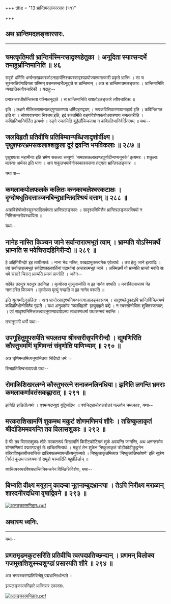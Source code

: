 +++
title = "13 भ्रान्तिमदलंकारसरः (११)"

+++


## अथ भ्रान्तिमदलङ्कारसरः.


_________





## चमत्कृतिमती भ्रान्तिर्यस्मिन्त्सादृश्यहेतुका । अनूदिता स्यात्सन्दर्भे तमाहुर्भ्रान्तिमानिति ॥ ४६

सदृशे धर्मिणि
धर्म्यन्तरप्रकारकोऽनाहार्यनिश्चयस्साद्दश्यप्रयोज्यश्चमत्कारी प्रकृते
भ्रान्तिः । सा च सुरनरतिर्यगादिगता यस्मिन् वचनसन्दर्भेऽनूद्यते स
भ्रान्तिमान् । अत्र च भ्रान्तिमात्रमलङ्कारः । भ्रान्तिमानिति
व्यवहृतिस्त्वौपचारिकी । यदाहुः--

प्रमात्रन्तरधीर्भ्रान्तिरूपा यस्मिन्ननूद्यते ।
स भ्रान्तिमानिति ख्यातोऽलङ्कारे त्यौपचारिकः ॥

इति । लक्षणे मीलितसामान्यतद्गुणवारणाय धर्मिग्रहणद्वयम् ।
रूपकवित्तिवारणायानाहार्य इति । कविभिन्नगत इति वा । संशयवारणाय निश्चय
इति, इदं रजतमिति रङ्गविशेष्यकबोधवारणाय चमत्कारीति । कविप्रतिभानिर्वर्तित
इत्यर्थः । रङ्गे रजतमिति बुद्धेर्लौकिकतया न कविप्रतिभानिर्वर्तितत्वम् ॥
यथा--



## जलविहृतौ प्रतिवीचि प्रतिबिम्बान्यब्धिजादृशोर्वीक्ष्य। पृथुशफरभ्रमसकलाश्शकुला दूरं द्रवन्ति भयविकलाः ॥ २८७ ॥

पृथुशफराः महामीनाः इति भ्रमेण सकलाः सम्पूर्णाः
'समग्रसकलाखण्डपूर्णादीन्यप्यनूनके' इत्यमरः । शकुलाः मत्स्याः अर्भका इति
भावः । अत्र शकुलभयावेगोपस्कारकतया तद्गता भ्रान्तिरलङ्कारः ॥

यथा वा--



## कमलाकपोलफलके कलितः कनकाचलेश्वरकटाक्षः । दृग्दोषधूतिदत्ताञ्जनबिन्दुभ्रान्तिदश्श्रियं दत्ताम् ॥ २८८ ॥

अत्राविशेषोक्तेस्सुरनरादिसर्वगता भ्रान्तिरलङ्कारः । सादृश्यनिमित्तैव
भ्रान्तिरलङ्कारविषयो न निमित्तान्तरोपस्थापिता ॥

यथा--



## नानेह नास्ति किञ्चन जाने सर्वान्तरात्मभूतं त्वाम् । भ्राम्यति योऽस्मिन्नर्थे भ्राम्यति स भवेचिरादहिगिरीन्दो ॥ २८९ ॥

हे अहिगिरीन्दो! इह त्वयीत्यर्थः । नाना भेदः नस्ति, परब्रह्मभूतस्त्वमेक
एवेत्यर्थः । तत्र हेतुः जाने इत्यादिः । त्वां सर्वान्तरात्मभूतं
सर्वदेशकालवर्तिनां पदार्थानां अन्तरात्मभूतं जाने । अस्मिन्नर्थे यो
भ्राम्यति भ्रान्तो भवति सः भवे संसारे चिरात् भ्राम्यति भ्रमणं प्राप्नोति
। अनेन--

यदेवेह तदमुत्र यदमुत्र तदन्विह ।
मृत्योस्स मृत्युमाप्नोति य इह नानेव पश्यति ॥
मनसैवेदमाप्तव्यं नेह नानाऽस्ति किञ्चन ।
मृत्योस्स मृत्युं गच्छति य इह नानेव पश्यति ॥

इति श्रुत्यर्थोऽनुसंहितः । अत्र
भ्रान्तेरसादृश्यनिबन्धनत्वान्नालङ्कारत्वम् । सादृश्यहेतुकाऽपि
भ्रान्तिर्विच्छित्त्यर्थं कविप्रतिभोन्मेषितैव गृह्यते । यथा अनुपदमेव
‘जलविहृतौ' इत्युदाहृते पद्ये । न स्वरसोन्मेषिता शुक्तिरजतवत् । एवं
सादृश्यनिमित्तकत्वादनुगाम्यादयोऽस्य साधारणधर्मा यथासम्भवं भवन्ति ।

तत्रानुगामी धर्मो यथा--



## उपगूहितुमुपसर्पति चपलतया श्रीस्सरीसृपगिरीन्दौ । द्युमणिरिति कौस्तुभमणिं घृणिमन्तं संवृणोति पाणिभ्याम् ॥ २९० ॥

अत्र घृणिमन्तमित्यनुगामितया निर्दिष्टो धर्मः ॥

बिम्बप्रतिबिम्बभावापन्नो यथा--



## रोमाळिशिखरलग्ने कौस्तुभरत्ने सनाळनलिनधिया। झगिति लगन्ति भ्रमराः कमलाकर्णावतंसकह्लारात् ॥ २९१ ॥

झगिति झडितीत्यर्थः । एवमन्यदप्यूह्यं बुद्धिमद्भिः ॥
क्वचिद्भ्रान्तेरुत्तरोत्तरं पल्लवेन चमत्कारः, यथा--



## मरकतशिखामणिं शुकमथ मकुटं शोणमणिमयं शौरेः । तन्निष्कुलाकृतं श्रीर्दाडिममवयन्ति तव विलासशुकाः ॥ २९२ ॥

हे श्रीः तव विलासशुकाः शौरेः मरकतरूपं शिखामणिं किरीटकोटिगतं शुकं
अवयन्ति जानन्ति, अथ अनन्तरमेव शोणमणिमयं पद्मरागप्रचुरं तैः खचितमित्यर्थः
। मकुटं तेन शुकेन निष्कुलाकृतं त्रोटीकोटीकुट्टनेन बहिराविष्कृतबीजराजिकं
दाडिमफलमवयन्तीत्यनुषज्यते । निष्कुलाकृतमित्यत्र ‘निष्कुलान्निष्कोषणे'
इति सूत्रेण निर्गतं कुलमन्तरवयवानां समूहो यस्मादिति बहुव्रीहेर्डाच् ॥

क्वचित्परस्परविषयभ्रान्तिनिबन्धनेन विच्छित्तिविशेषः, यथा--



## बिभ्यति वीक्ष्य मयूरान् कादम्बा नूतनाम्बुदभ्रान्त्या । तेऽपि निरीक्ष्य मराळान् शारदनीरदधिया वृषाद्रिवने ॥ २९३ ॥

[![अलङ्कारमणिहारः.pdf](//upload.wikimedia.org/wikisource/sa/thumb/3/3b/%E0%A4%85%E0%A4%B2%E0%A4%99%E0%A5%8D%E0%A4%95%E0%A4%BE%E0%A4%B0%E0%A4%AE%E0%A4%A3%E0%A4%BF%E0%A4%B9%E0%A4%BE%E0%A4%B0%E0%A4%83.pdf/page175-398px-%E0%A4%85%E0%A4%B2%E0%A4%99%E0%A5%8D%E0%A4%95%E0%A4%BE%E0%A4%B0%E0%A4%AE%E0%A4%A3%E0%A4%BF%E0%A4%B9%E0%A4%BE%E0%A4%B0%E0%A4%83.pdf.jpg)](/w/index.php?title=%E0%A4%B8%E0%A4%9E%E0%A5%8D%E0%A4%9A%E0%A4%BF%E0%A4%95%E0%A4%BE:%E0%A4%85%E0%A4%B2%E0%A4%99%E0%A5%8D%E0%A4%95%E0%A4%BE%E0%A4%B0%E0%A4%AE%E0%A4%A3%E0%A4%BF%E0%A4%B9%E0%A4%BE%E0%A4%B0%E0%A4%83.pdf&page=175)

## अथास्य ध्वनिः.


_________


यथा--



## प्रणतमृडमकुटसरिति प्रतिवीचि त्वत्पदप्रतिच्छन्दान् । प्रणमन् विलोक्य गजमुखशिशुस्स्वशुण्डां प्रसारयति शौरे ॥ २९४ ॥


अत्र भगवच्चरणप्रतिबिम्बेषु पद्मभ्रान्तिर्ध्वन्यते ॥

इत्यलङ्कारमणिहारे भ्रान्तिसर एकादशः.

[![अलङ्कारमणिहारः.pdf](//upload.wikimedia.org/wikisource/sa/thumb/3/3b/%E0%A4%85%E0%A4%B2%E0%A4%99%E0%A5%8D%E0%A4%95%E0%A4%BE%E0%A4%B0%E0%A4%AE%E0%A4%A3%E0%A4%BF%E0%A4%B9%E0%A4%BE%E0%A4%B0%E0%A4%83.pdf/page176-395px-%E0%A4%85%E0%A4%B2%E0%A4%99%E0%A5%8D%E0%A4%95%E0%A4%BE%E0%A4%B0%E0%A4%AE%E0%A4%A3%E0%A4%BF%E0%A4%B9%E0%A4%BE%E0%A4%B0%E0%A4%83.pdf.jpg)](/w/index.php?title=%E0%A4%B8%E0%A4%9E%E0%A5%8D%E0%A4%9A%E0%A4%BF%E0%A4%95%E0%A4%BE:%E0%A4%85%E0%A4%B2%E0%A4%99%E0%A5%8D%E0%A4%95%E0%A4%BE%E0%A4%B0%E0%A4%AE%E0%A4%A3%E0%A4%BF%E0%A4%B9%E0%A4%BE%E0%A4%B0%E0%A4%83.pdf&page=176)

